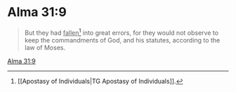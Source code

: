 # Alma 31:9

> But they had <u>fallen</u>[^a] into great errors, for they would not observe to keep the commandments of God, and his statutes, according to the law of Moses.

[Alma 31:9](https://www.churchofjesuschrist.org/study/scriptures/bofm/alma/31?lang=eng&id=p9#p9)


[^a]: [[Apostasy of Individuals|TG Apostasy of Individuals]].  
